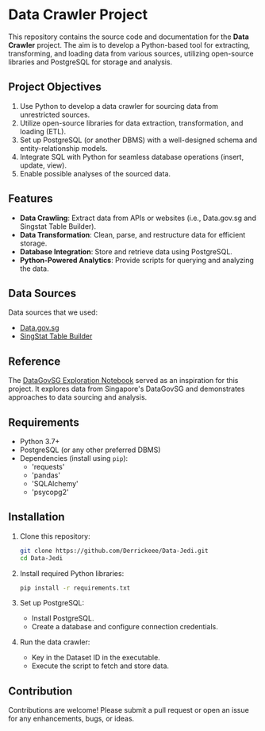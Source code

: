 # Data Crawler Project

This repository contains the source code and documentation for the **Data Crawler** project. The aim is to develop a Python-based tool for extracting, transforming, and loading data from various sources, utilizing open-source libraries and PostgreSQL for storage and analysis.

## Project Objectives
1. Use Python to develop a data crawler for sourcing data from unrestricted sources.
2. Utilize open-source libraries for data extraction, transformation, and loading (ETL).
3. Set up PostgreSQL (or another DBMS) with a well-designed schema and entity-relationship models.
4. Integrate SQL with Python for seamless database operations (insert, update, view).
5. Enable possible analyses of the sourced data.

## Features
- **Data Crawling**: Extract data from APIs or websites (i.e., Data.gov.sg and Singstat Table Builder).
- **Data Transformation**: Clean, parse, and restructure data for efficient storage.
- **Database Integration**: Store and retrieve data using PostgreSQL.
- **Python-Powered Analytics**: Provide scripts for querying and analyzing the data.

## Data Sources
Data sources that we used:
- [Data.gov.sg](https://www.data.gov.sg/)
- [SingStat Table Builder](https://tablebuilder.singstat.gov.sg/)

## Reference
The [DataGovSG Exploration Notebook](https://github.com/datagovsg/dgs-exploration/blob/master/DataGovSG.ipynb) served as an inspiration for this project. It explores data from Singapore's DataGovSG and demonstrates approaches to data sourcing and analysis.

## Requirements
- Python 3.7+ 
- PostgreSQL (or any other preferred DBMS)
- Dependencies (install using `pip`):
  - 'requests'
  - 'pandas'
  - 'SQLAlchemy'
  - 'psycopg2'

## Installation
1. Clone this repository:
   ```bash
   git clone https://github.com/Derrickeee/Data-Jedi.git
   cd Data-Jedi

2. Install required Python libraries:
   ```bash
   pip install -r requirements.txt

3. Set up PostgreSQL:
   - Install PostgreSQL.
   - Create a database and configure connection credentials.

4. Run the data crawler:
   - Key in the Dataset ID in the executable.
   - Execute the script to fetch and store data.

## Contribution
Contributions are welcome! Please submit a pull request or open an issue for any enhancements, bugs, or ideas.


